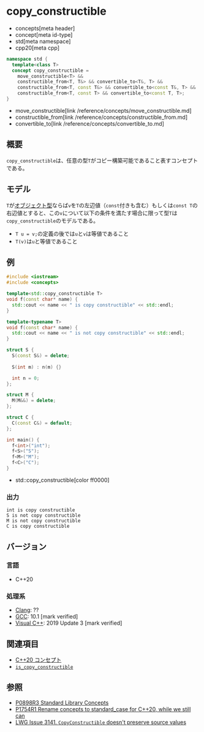 # copy_constructible
* concepts[meta header]
* concept[meta id-type]
* std[meta namespace]
* cpp20[meta cpp]

```cpp
namespace std {
  template<class T>
  concept copy_constructible =
    move_constructible<T> &&
    constructible_from<T, T&> && convertible_to<T&, T> &&
    constructible_from<T, const T&> && convertible_to<const T&, T> &&
    constructible_from<T, const T> && convertible_to<const T, T>;
}
```
* move_constructible[link /reference/concepts/move_constructible.md]
* constructible_from[link /reference/concepts/constructible_from.md]
* convertible_to[link /reference/concepts/convertible_to.md]

## 概要

`copy_constructible`は、任意の型`T`がコピー構築可能であること表すコンセプトである。

## モデル

`T`が[オブジェクト型](/reference/type_traits/is_object.md)ならば`v`を`T`の左辺値（`const`付きも含む）もしくは`const T`の右辺値とすると、この`v`について以下の条件を満たす場合に限って型`T`は`copy_constructible`のモデルである。

- `T u = v;`の定義の後では`u`と`v`は等値であること
- `T(v)`は`u`と等値であること

## 例
```cpp example
#include <iostream>
#include <concepts>

template<std::copy_constructible T>
void f(const char* name) {
  std::cout << name << " is copy constructible" << std::endl;
}

template<typename T>
void f(const char* name) {
  std::cout << name << " is not copy constructible" << std::endl;
}

struct S {
  S(const S&) = delete;
  
  S(int m) : n(m) {}

  int n = 0;
};

struct M {
  M(M&&) = delete;
};

struct C {
  C(const C&) = default;
};

int main() {
  f<int>("int");
  f<S>("S");
  f<M>("M");
  f<C>("C");
}   
```
* std::copy_constructible[color ff0000]

### 出力
```
int is copy constructible
S is not copy constructible
M is not copy constructible
C is copy constructible
```

## バージョン
### 言語
- C++20

### 処理系
- [Clang](/implementation.md#clang): ??
- [GCC](/implementation.md#gcc): 10.1 [mark verified]
- [Visual C++](/implementation.md#visual_cpp): 2019 Update 3 [mark verified]

## 関連項目

- [C++20 コンセプト](/lang/cpp20/concepts.md)
- [`is_copy_constructible`](/reference/type_traits/is_copy_constructible.md)

## 参照

- [P0898R3 Standard Library Concepts](http://www.open-std.org/jtc1/sc22/wg21/docs/papers/2018/p0898r3.pdf)
- [P1754R1 Rename concepts to standard_case for C++20, while we still can](http://www.open-std.org/jtc1/sc22/wg21/docs/papers/2019/p1754r1.pdf)
- [LWG Issue 3141. `CopyConstructible` doesn't preserve source values](https://wg21.cmeerw.net/lwg/issue3141)
